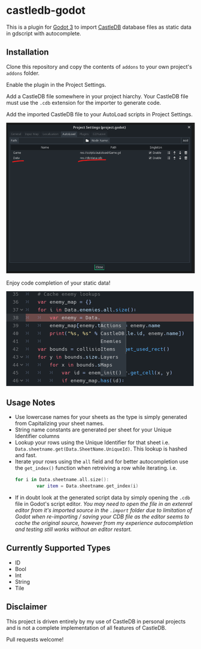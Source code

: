 # castledb-godot
This is a plugin for [Godot 3](https://godotengine.org/) to import [CastleDB](http://castledb.org/) database files as static data in gdscript with autocomplete.

## Installation
Clone this repository and copy the contents of `addons` to your own project's `addons` folder.

Enable the plugin in the Project Settings.

Add a CastleDB file somewhere in your project hiarchy. Your CastleDB file must use the `.cdb` extension for the importer to generate code.

Add the imported CastleDB file to your AutoLoad scripts in Project Settings.

![Add to autoload scripts](docs/project-settings-autoload.png "Add to autoload scripts")

Enjoy code completion of your static data!

![Autocomplete your CastleDB Data](docs/autocomplete.png "Autocomplete your CastleDB Data")

## Usage Notes
- Use lowercase names for your sheets as the type is simply generated from Capitalizing your sheet names.
- String name constants are generated per sheet for your Unique Identifier columns
- Lookup your rows using the Unique Identifier for that sheet i.e. `Data.sheetname.get(Data.SheetName.UniqueId)`. This lookup is hashed and fast.
- Iterate your rows using the `all` field and for better autocompletion use the `get_index()` function when retreiving a row while iterating. i.e.
    ```swift
    for i in Data.sheetname.all.size():
            var item = Data.sheetname.get_index(i)
    ```
- If in doubt look at the generated script data by simply opening the `.cdb` file in Godot's script editor. *You may need to open the file in an extenral editor from it's imported source in the `.import` folder due to  limitation of Godot when re-importing / saving your CDB file as the editor seems to cache the original source, however from my experience autocompletion and testing still works without an editor restart.*

## Currently Supported Types
 - ID
 - Bool
 - Int
 - String
 - Tile

## Disclaimer
This project is driven entirely by my use of CastleDB in personal projects and is not a complete implementation of all features of CastleDB.

Pull requests welcome!